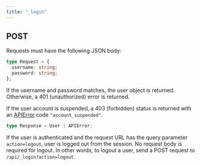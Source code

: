 ```yaml
---
title: "_login"
---
```


## POST

Requests must have the following JSON body:

```ts
type Request = {
  username: string;
  password: string;
};
```

If the username and password matches, the user object is returned. Otherwise, a 401 (unauthorized) error is returned.

If the user account is suspended, a 403 (forbidden) status is returned with an [APIError](/errors) code `"account_suspended"`.

```ts
type Response = User | APIError;
```

If the user is authenticated and the request URL has the query parameter `action=logout`, user is logged out from the session. No request body is required for logout. In other words, to logout a user, send a POST request to `/api/_login?action=logout`.
